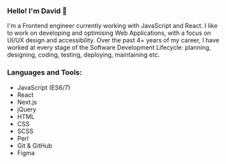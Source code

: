 ### Hello! I'm David 👋

I'm a Frontend engineer currently working with JavaScript and React. I like to work on developing and optimising Web Applications, with a focus on UI/UX design and accessibility. Over the past 4+ years of my career, I have worked at every stage of the Software Development Lifecycle: planning, designing, coding, testing, deploying, maintaining etc.

### Languages and Tools:

- JavaScript (ES6/7)
- React
- Next.js
- jQuery
- HTML
- CSS
- SCSS
- Perl
- Git & GitHub
- Figma
